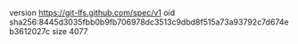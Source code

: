 version https://git-lfs.github.com/spec/v1
oid sha256:8445d3035fbb0b9fb706978dc3513c9dbd8f515a73a93792c7d674eb3612027c
size 4077
